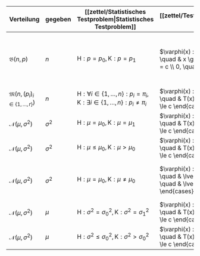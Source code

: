| Verteilung | gegeben | [[zettel/Statistisches Testproblem\|Statistisches Testproblem]] | [[zettel/Testfunktion\|Testfunktion]] $\varphi$ | Teststatistik $T$ | Kritischer Wert $c$ | Randomisierungskonstante $\gamma$ |
|---|---|---|---|---|---|---|
| $\mathfrak{B}(n, p)$ | $n$ | $\text{H} : p = p_0, \text{K} : p = p_1$ | $\varphi(x) := \begin{cases} 1, \quad & x \gt c \\ \gamma, \quad & x = c \\ 0, \quad & x \lt c \end{cases}$ || $c := \min\{ x \in \{ 0, \dots, n \} \mid P_{p_0}(X \gt x) \le \alpha \}$ | $\gamma := \begin{cases} \frac{\alpha - P_{p_0}(X \gt c)}{P_{p_0}(X = c)} \in (0, 1], \quad & P_{p_0}(X \gt c) \lt \alpha \\ 0, \quad & P_{p_0}(X \gt c) = \alpha \end{cases}$ |
| $\mathfrak{M}(n, (p_i)_{i \in \{ 1, \dots, r \}})$ | $n$ | $\text{H} : \forall i \in \{ 1, \dots, n \} : p_i = \pi_i, \text{K} : \exists i \in \{ 1, \dots, n \} : p_i \ne \pi_i$ | $\varphi(x) := \begin{cases} 1, \quad & T(x) \gt c \\ 0, \quad & T(x) \le c \end{cases}$ | $T_n(x) := \sum_{i=1}^{n-1} \frac{(x_i - m\pi_i)^2}{m\pi_i}$ | $c := \chi_{n-1, 1-\alpha}^2$ ||
| $\mathcal{N}(\mu, \sigma^2)$ | $\sigma^2$ | $\text{H} : \mu = \mu_0, \text{K} : \mu = \mu_1$ | $\varphi(x) := \begin{cases} 1, \quad & T(x) \gt c \\ 0, \quad & T(x) \le c \end{cases}$ | $T(x) := \frac{1}{\sqrt{n\sigma^2}}\sum_{i=1}^n (x_i - \mu_0)$ | $c := \phi^{-1}(1-\alpha)$ ||
| $\mathcal{N}(\mu, \sigma^2)$ | $\sigma^2$ | $\text{H} : \mu \le \mu_0, \text{K} : \mu \gt \mu_0$ | $\varphi(x) := \begin{cases} 1, \quad & T(x) \gt c \\ 0, \quad & T(x) \le c \end{cases}$ | $T(x) := \frac{1}{\sqrt{n\sigma^2}}\sum_{i=1}^n (x_i - \mu_0)$ | $c := \phi^{-1}(1-\alpha)$ ||
| $\mathcal{N}(\mu, \sigma^2)$ | $\sigma^2$ | $\text{H} : \mu = \mu_0, \text{K} : \mu \ne \mu_0$ | $\varphi(x) := \begin{cases} 1, \quad & \lvert T(x) \rvert \gt c \\ 0, \quad & \lvert T(x) \rvert \le c \end{cases}$ | $T(x) := \frac{1}{\sqrt{n\sigma^2}}\sum_{i=1}^n (x_i - \mu_0)$ | $c := \phi^{-1}(1 - \frac{\alpha}{2})$ ||
| $\mathcal{N}(\mu, \sigma^2)$ | $\mu$ | $\text{H} : \sigma^2 = \sigma_0^2, \text{K} : \sigma^2 = \sigma_1^2$ | $\varphi(x) := \begin{cases} 1, \quad & T(x) \gt c \\ 0, \quad & T(x) \le c \end{cases}$ | $T(x) := \sum_{i=1}^n \left( \frac{x_i - \mu}{\sigma_0} \right)^2$ | $c := \chi_{n, 1-\alpha}^2$ || 
| $\mathcal{N}(\mu, \sigma^2)$ | $\mu$ | $\text{H} : \sigma^2 \le \sigma_0^2, \text{K} : \sigma^2 \gt \sigma_0^2$ | $\varphi(x) := \begin{cases} 1, \quad & T(x) \gt c \\ 0, \quad & T(x) \le c \end{cases}$ | $T(x) := \sum_{i=1}^n \left( \frac{x_i - \mu}{\sigma_0} \right)^2$ | $c := \chi_{n, 1-\alpha}^2$ || 